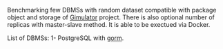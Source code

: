 Benchmarking few DBMSs with random dataset compatible with package object and storage of [Gimulator](https://github.com/Gimulator/Gimulator) project.
There is also optional number of replicas with master-slave method.
It is able to be exectued via Docker.

List of DBMSs:
    1- PostgreSQL with [gorm](https://github.com/Gimulator/Gimulator).
